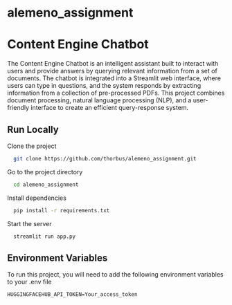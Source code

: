 # alemeno_assignment

# Content Engine Chatbot

The Content Engine Chatbot is an intelligent assistant built to interact with users and provide answers by querying relevant information from a set of documents. The chatbot is integrated into a Streamlit web interface, where users can type in questions, and the system responds by extracting information from a collection of pre-processed PDFs. This project combines document processing, natural language processing (NLP), and a user-friendly interface to create an efficient query-response system.




## Run Locally

Clone the project

```bash
  git clone https://github.com/thorbus/alemeno_assignment.git
```

Go to the project directory

```bash
  cd alemeno_assignment
```

Install dependencies

```bash
  pip install -r requirements.txt

```

Start the server

```bash
  streamlit run app.py
```


## Environment Variables

To run this project, you will need to add the following environment variables to your .env file


`HUGGINGFACEHUB_API_TOKEN=Your_access_token`


